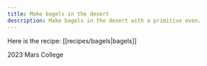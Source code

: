 ```yaml
---
title: Make bagels in the desert
description: Make bagels in the desert with a primitive oven.
---
```


Here is the recipe:
[[recipes/bagels|bagels]]

2023 Mars College

